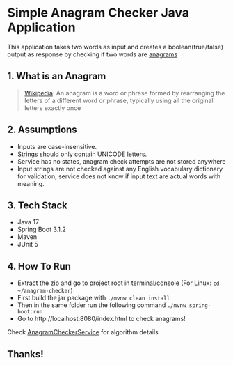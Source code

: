 # Simple Anagram Checker Java Application


This application takes two words as input and creates a boolean(true/false) output as response by checking if two words are [anagrams](#1-what-is-an-anagram)

## 1. What is an Anagram

> [Wikipedia](https://en.wikipedia.org/wiki/Anagram): An anagram is a word or phrase formed by rearranging the letters of a different word or phrase, typically using all the original letters exactly once


## 2. Assumptions

- Inputs are case-insensitive.
- Strings should only contain UNICODE letters.
- Service has no states, anagram check attempts are not stored anywhere
- Input strings are not checked against any English vocabulary dictionary for validation, service does not know if input text are actual words with meaning.

## 3. Tech Stack

- Java 17
- Spring Boot 3.1.2
- Maven
- JUnit 5

## 4. How To Run

- Extract the zip and go to project root in terminal/console (For Linux: ```cd ~/anagram-checker```)
- First build the jar package with ```./mvnw clean install```
- Then in the same folder run the following command ```./mvnw spring-boot:run```
- Go to http://localhost:8080/index.html to check anagrams!

Check [AnagramCheckerService](/src/main/java/com/io/beyonnex/service/AnagramCheckerService.java) for algorithm details
## Thanks!